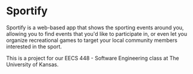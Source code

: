 # Sportify
Sportify is a web-based app that shows the sporting events around you, allowing you to find events that you'd like to participate in, or even let you organize recreational games to target your local community members interested in the sport.

This is a project for our EECS 448 - Software Engineering class at The University of Kansas. 
